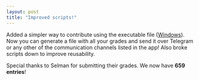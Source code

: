 ```yaml
---
layout: post
title: "Improved scripts!"
---
```


Added a simpler way to contribute using the executable file ([Windows](https://github.com/mcmikecreations/tum_info/raw/main/dist/Grades.exe)). Now you can generate a file with all your grades and send it over Telegram or any other of the communication channels listed in the app! Also broke scripts down to improve reusability.

Special thanks to Selman for submitting their grades. We now have **659 entries**!
